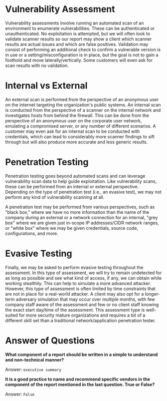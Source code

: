 # Vulnerability Assessment 

Vulnerability assessments involve running an automated scan of an environment to enumerate vulnerabilities. 
These can be authenticated or unauthenticated. No exploitation is attempted, but we will often look to validate scanner 
results so our report may show a client which scanner results are actual issues and which are false positives. 
Validation may consist of performing an additional check to confirm a vulnerable 
version is in use or a setting/misconfiguration is in place, but the goal is not to gain a foothold and move laterally/vertically. 
Some customers will even ask for scan results with no validation.

# Internal vs External

An external scan is performed from the perspective of an anonymous user on the internet targeting the organization's public systems. An internal scan is conducted from the perspective of a scanner on the internal network and investigates hosts from behind the firewall. This can be done from the perspective of an anonymous user on the corporate user network, emulating a compromised server, or any number of different scenarios. A customer may even ask for an internal scan to be conducted with credentials, which can lead to considerably more scanner findings to sift through but will also produce more accurate and less generic results.

# Penetration Testing

Penetration testing goes beyond automated scans and can leverage vulnerability scan data to help guide exploitation. Like vulnerability scans, these can be performed from an internal or external perspective. Depending on the type of penetration test (i.e., an evasive test), we may not perform any kind of vulnerability scanning at all.

A penetration test may be performed from various perspectives, such as "black box," where we have no more information than the name of the company during an external or a network connection for an internal, "grey box" where we are given just in-scope IP addresses/CIDR network ranges, or "white box" where we may be given credentials, source code, configurations, and more.

# Evasive Testing

Finally, we may be asked to perform evasive testing throughout the assessment. In this type of assessment, we will try to remain undetected for as long as possible and see what kind of access, if any, we can obtain while working stealthily. This can help to simulate a more advanced attacker. However, this type of assessment is often limited by time constraints that are not in place for a real-world attacker. A client may also opt for a longer-term adversary simulation that may occur over multiple months, with few company staff aware of the assessment and few or no client staff knowing the exact start day/time of the assessment. This 
assessment type is well-suited for more security mature organizations and requires a bit of a different skill set than a traditional network/application penetration tester.


# Answer of Questions
**What component of a report should be written in a simple to understand and non-technical manner?**

Answer: `executive summary`

**It is a good practice to name and recommend specific vendors in the component of the report mentioned in the last question. True or False?** 

Answer: `False`
